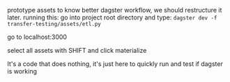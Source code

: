 prototype assets to know better dagster workflow, we should restructure it later.
running this: 
go into project root directory and type:
`dagster dev -f transfer-testing/assets/etl.py`

go to localhost:3000

select all assets with SHIFT and click materialize

It's a code that does nothing, it's just here to quickly run and test if dagster is working
